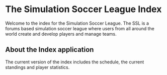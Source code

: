 # The Simulation Soccer League Index

<!-- Welcome to the index for the [Simulation Soccer League](http://sslforums.com/) -->

Welcome to the index for the Simulation Soccer League. The SSL is a
forums based simulation soccer league where users from all around the
world create and develop players and manage teams.

## About the Index application

The current version of the index includes the schedule, the current
standings and player statistics.

